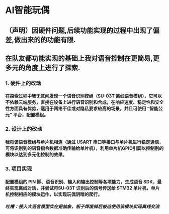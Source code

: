 # AI智能玩偶
## （声明）因硬件问题,后续功能实现的过程中出现了偏差,做出来的的功能有限.
## 在队友都功能实现的基础上我对语音控制在更简易,更多元的角度上进行了探索.
### 1. 硬件上的改动
#### 在探索过程中我无意间发现一个语音识别模组（SU-03T 离线语音模组），它可以不依赖云端服务，直接在设备上进行语音识别和合成，在响应速度、稳定性和安全性方面具有优势，适用于网络不佳或对隐私要求较高的场景，并且可使用 “智能公元” 平台，配置模组。
### 2. 设计上的改动
#### 我将该语音模组与单片机相连（通过 USART 串口等接口与单片机进行稳定通信，可将识别到的语音指令数据准确传输给单片机），利用单片机GPIO引脚以控制别的模块以达到多元化控制的效果。
### 3. 项目实现
#### 配置模组的 PIN 脚、语音识别、输入和输出控制等各项能力，生成语音 SDK，最终实现离线对话，并尝试将SU-03T 识别后的信号传送给 STM32 单片机，单片机控制相应的模块运作，以实现玩偶阴暗的爬行。
##### 吐槽：接入大语言模型实在是抽象，板子焊废掉后被迫使用该模块实现离线交流
